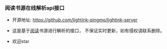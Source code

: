 ### 阅读书源在线解析api接口

- 开源地址: <https://github.com/lightink-qingmo/lightink-server>

- 这是基于[阅读](https://github.com/gedoor/MyBookshelf)书源进行解析的接口， 不保证实时更新，如有侵权请联系删除。

- 欢迎star
